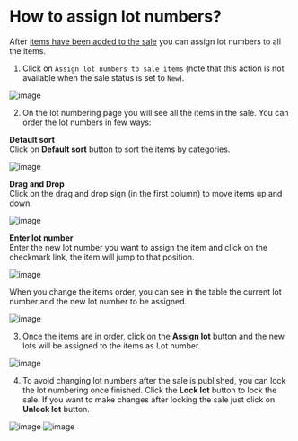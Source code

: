 # How to assign lot numbers?

After [items have been added to the sale](../items/how-to-create-an-item.md) you can assign lot numbers to all the items.  

1. Click on `Assign lot numbers to sale items` (note that this action is not available when the sale status is set to `New`).

![image](https://user-images.githubusercontent.com/20393485/48195011-3ffceb80-e357-11e8-83a8-8be8c53df287.png)

2. On the lot numbering page you will see all the items in the sale. You can order the lot numbers in few ways:

**Default sort**  
Click on **Default sort** button to sort the items by categories.

![image](https://user-images.githubusercontent.com/20393485/48196128-3de85c00-e35a-11e8-864f-9369627e688d.png)

**Drag and Drop**  
Click on the drag and drop sign (in the first column) to move items up and down.

![image](https://user-images.githubusercontent.com/20393485/48196291-ded71700-e35a-11e8-997b-ff6bb48b4fa1.png)

**Enter lot number**  
Enter the new lot number you want to assign the item and click on the checkmark link, the item will jump to that position.

![image](https://user-images.githubusercontent.com/20393485/48196533-76d50080-e35b-11e8-84d5-b25beff29908.png)

When you change the items order, you can see in the table the current lot number and the new lot number to be assigned.

![image](https://user-images.githubusercontent.com/20393485/48197091-4b531580-e35d-11e8-96cd-a450c778d21e.png)

3. Once the items are in order, click on the **Assign lot** button and the new lots will be assigned to the items as Lot number.

![image](https://user-images.githubusercontent.com/20393485/48197162-8d7c5700-e35d-11e8-9772-ffe8dd4ba47f.png)

4. To avoid changing lot numbers after the sale is published, you can lock the lot numbering once finished. Click the **Lock lot** button to lock the sale. If you want to make changes after locking the sale just click on **Unlock lot** button.

![image](https://user-images.githubusercontent.com/20393485/48197253-eba93a00-e35d-11e8-85ce-f17642b82285.png)
![image](https://user-images.githubusercontent.com/20393485/48197315-15626100-e35e-11e8-8021-9371b46a3dbf.png)



